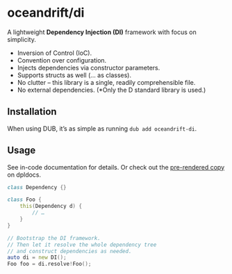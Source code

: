 # oceandrift/di

A lightweight **Dependency Injection (DI)** framework with focus on simplicity.

- Inversion of Control (IoC).
- Convention over configuration.
- Injects dependencies via constructor parameters.
- Supports structs as well (… as classes).
- No clutter – this library is a single, readily comprehensible file.
- No external dependencies. (\*Only the D standard library is used.)

## Installation

When using DUB, it’s as simple as running `dub add oceandrift-di`.

## Usage

See in-code documentation for details.
Or check out the [pre-rendered copy](https://oceandrift-di.dpldocs.info/oceandrift.di.html)
on dpldocs.

```d
class Dependency {}

class Foo {
    this(Dependency d) {
        // …
    }
}

// Bootstrap the DI framework.
// Then let it resolve the whole dependency tree
// and construct dependencies as needed.
auto di = new DI();
Foo foo = di.resolve!Foo();
```
